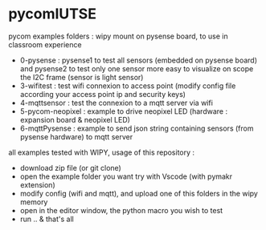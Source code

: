 # pycomIUTSE
pycom examples folders : wipy mount on pysense board, to use in classroom experience 
- 0-pysense : pysense1 to test all sensors (embedded on pysense board) and pysense2 to test only one sensor more easy to visualize on scope the I2C frame (sensor is light sensor)
- 3-wifitest : test wifi connexion to access point (modify config file according your access point ip and security keys)
- 4-mqttsensor : test the connexion to a mqtt server via wifi
- 5-pycom-neopixel : example to drive neopixel LED (hardware : expansion board & neopixel LED)
- 6-mqttPysense : example to send json string containing sensors (from pysense hardware) to mqtt server

all examples tested with WIPY, usage of this repository :
- download zip file (or git clone)
- open the example folder you want try with Vscode (with pymakr extension) 
- modify config (wifi and mqtt), and upload one of this folders in the wipy memory
- open in the editor window, the python macro you wish to test
- run .. & that's all
